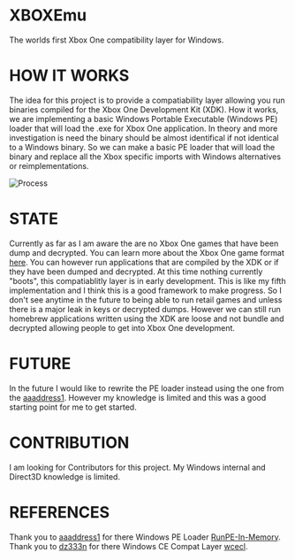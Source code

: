 # XBOXEmu
The worlds first Xbox One compatibility layer for Windows.

# HOW IT WORKS
The idea for this project is to provide a compatiability layer allowing you run binaries compiled for the Xbox One Development Kit (XDK).
How it works, we are implementing a basic Windows Portable Executable (Windows PE) loader that will load the .exe for Xbox One application.
In theory and more investigation is need the binary should be almost identifical if not identical to a Windows binary.
So we can make a basic PE loader that will load the binary and replace all the Xbox specific imports with Windows alternatives or reimplementations.

![Process](https://user-images.githubusercontent.com/1505374/213362265-a37457b2-96c2-4ddf-bf11-3b7b9a715a77.png)

# STATE
Currently as far as I am aware the are no Xbox One games that have been dump and decrypted. 
You can learn more about the Xbox One game format [here](https://xosft.dev/wiki/xbox-virtual-drive/).
You can however run applications that are compiled by the XDK or if they have been dumped and decrypted.
At this time nothing currently "boots", this compatiablitly layer is in early development.
This is like my fifth implementation and I think this is a good framework to make progress.
So I don't see anytime in the future to being able to run retail games and unless there is a major leak in keys or decrypted dumps.
However we can still run homebrew applications written using the XDK are loose and not bundle and decrypted allowing people to get into Xbox One development.

# FUTURE
In the future I would like to rewrite the PE loader instead using the one from the [aaaddress1](https://github.com/aaaddress1).
However my knowledge is limited and this was a good starting point for me to get started.

# CONTRIBUTION
I am looking for Contributors for this project. My Windows internal and Direct3D knowledge is limited.

# REFERENCES

Thank you to [aaaddress1](https://github.com/aaaddress1) for there Windows PE Loader [RunPE-In-Memory](https://github.com/aaaddress1/RunPE-In-Memory).
Thank you to [dz333n](https://github.com/dz333n/) for there Windows CE Compat Layer [wcecl](https://github.com/dz333n/wcecl/).
